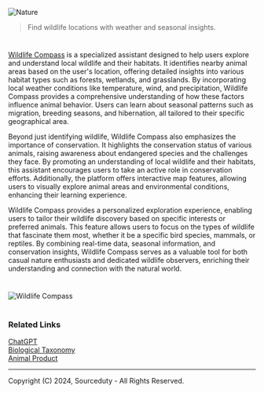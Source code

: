 ![Nature](https://github.com/user-attachments/assets/31306488-fd07-402e-bbd6-b719e110a001)

> Find wildlife locations with weather and seasonal insights.

#

[Wildlife Compass](https://chatgpt.com/g/g-0B7OHFAH5-wildlife-compass) is a specialized assistant designed to help users explore and understand local wildlife and their habitats. It identifies nearby animal areas based on the user's location, offering detailed insights into various habitat types such as forests, wetlands, and grasslands. By incorporating local weather conditions like temperature, wind, and precipitation, Wildlife Compass provides a comprehensive understanding of how these factors influence animal behavior. Users can learn about seasonal patterns such as migration, breeding seasons, and hibernation, all tailored to their specific geographical area.

Beyond just identifying wildlife, Wildlife Compass also emphasizes the importance of conservation. It highlights the conservation status of various animals, raising awareness about endangered species and the challenges they face. By promoting an understanding of local wildlife and their habitats, this assistant encourages users to take an active role in conservation efforts. Additionally, the platform offers interactive map features, allowing users to visually explore animal areas and environmental conditions, enhancing their learning experience.

Wildlife Compass provides a personalized exploration experience, enabling users to tailor their wildlife discovery based on specific interests or preferred animals. This feature allows users to focus on the types of wildlife that fascinate them most, whether it be a specific bird species, mammals, or reptiles. By combining real-time data, seasonal information, and conservation insights, Wildlife Compass serves as a valuable tool for both casual nature enthusiasts and dedicated wildlife observers, enriching their understanding and connection with the natural world.

#

![Wildlife Compass](https://github.com/user-attachments/assets/9ddc2d6a-2ad2-4636-b097-d28382fc8412)

#
### Related Links

[ChatGPT](https://github.com/sourceduty/ChatGPT)
<br>
[Biological Taxonomy](https://github.com/sourceduty/Biological_Taxonomy)
<br>
[Animal Product](https://github.com/sourceduty/Animal_Product)

***
Copyright (C) 2024, Sourceduty - All Rights Reserved.

